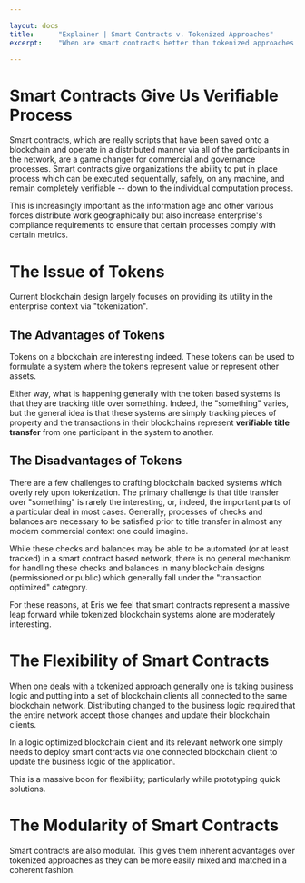 ```yaml
---

layout: docs
title:      "Explainer | Smart Contracts v. Tokenized Approaches"
excerpt:    "When are smart contracts better than tokenized approaches to blockchaining?"

---
```


# Smart Contracts Give Us Verifiable Process

Smart contracts, which are really scripts that have been saved onto a blockchain and operate in a distributed manner via all of the participants in the network, are a game changer for commercial and governance processes. Smart contracts give organizations the ability to put in place process which can be executed sequentially, safely, on any machine, and remain completely verifiable -- down to the individual computation process.

This is increasingly important as the information age and other various forces distribute work geographically but also increase enterprise's compliance requirements to ensure that certain processes comply with certain metrics.

# The Issue of Tokens

Current blockchain design largely focuses on providing its utility in the enterprise context via "tokenization".

## The Advantages of Tokens

Tokens on a blockchain are interesting indeed. These tokens can be used to formulate a system where the tokens represent value or represent other assets.

Either way, what is happening generally with the token based systems is that they are tracking title over something. Indeed, the "something" varies, but the general idea is that these systems are simply tracking pieces of property and the transactions in their blockchains represent **verifiable title transfer** from one participant in the system to another.

## The Disadvantages of Tokens

There are a few challenges to crafting blockchain backed systems which overly rely upon tokenization. The primary challenge is that title transfer over "something" is rarely the interesting, or, indeed, the important parts of a particular deal in most cases. Generally, processes of checks and balances are necessary to be satisfied prior to title transfer in almost any modern commercial context one could imagine.

While these checks and balances may be able to be automated (or at least tracked) in a smart contract based network, there is no general mechanism for handling these checks and balances in many blockchain designs (permissioned or public) which generally fall under the "transaction optimized" category.

For these reasons, at Eris we feel that smart contracts represent a massive leap forward while tokenized blockchain systems alone are moderately interesting.

# The Flexibility of Smart Contracts

When one deals with a tokenized approach generally one is taking business logic and putting into a set of blockchain clients all connected to the same blockchain network. Distributing changed to the business logic required that the entire network accept those changes and update their blockchain clients.

In a logic optimized blockchain client and its relevant network one simply needs to deploy smart contracts via one connected blockchain client to update the business logic of the application.

This is a massive boon for flexibility; particularly while prototyping quick solutions.

# The Modularity of Smart Contracts

Smart contracts are also modular. This gives them inherent advantages over tokenized approaches as they can be more easily mixed and matched in a coherent fashion.